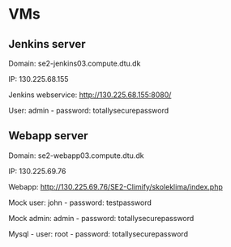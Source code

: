 # VMs

## Jenkins server
Domain: se2-jenkins03.compute.dtu.dk

IP: 130.225.68.155

Jenkins webservice: http://130.225.68.155:8080/

User: admin - password: totallysecurepassword

## Webapp server 
Domain: se2-webapp03.compute.dtu.dk

IP: 130.225.69.76

Webapp: http://130.225.69.76/SE2-Climify/skoleklima/index.php

Mock user: john - password: testpassword

Mock admin: admin - password: totallysecurepassword

Mysql - user: root - password: totallysecurepassword

